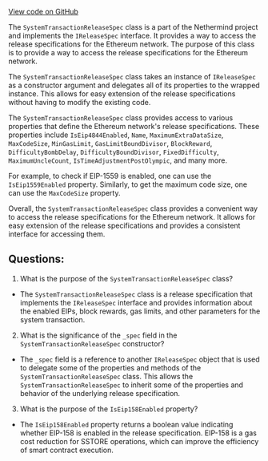 [View code on GitHub](https://github.com/nethermindeth/nethermind/Nethermind.Specs/SystemTransactionReleaseSpec.cs)

The `SystemTransactionReleaseSpec` class is a part of the Nethermind project and implements the `IReleaseSpec` interface. It provides a way to access the release specifications for the Ethereum network. The purpose of this class is to provide a way to access the release specifications for the Ethereum network. 

The `SystemTransactionReleaseSpec` class takes an instance of `IReleaseSpec` as a constructor argument and delegates all of its properties to the wrapped instance. This allows for easy extension of the release specifications without having to modify the existing code. 

The `SystemTransactionReleaseSpec` class provides access to various properties that define the Ethereum network's release specifications. These properties include `IsEip4844Enabled`, `Name`, `MaximumExtraDataSize`, `MaxCodeSize`, `MinGasLimit`, `GasLimitBoundDivisor`, `BlockReward`, `DifficultyBombDelay`, `DifficultyBoundDivisor`, `FixedDifficulty`, `MaximumUncleCount`, `IsTimeAdjustmentPostOlympic`, and many more. 

For example, to check if EIP-1559 is enabled, one can use the `IsEip1559Enabled` property. Similarly, to get the maximum code size, one can use the `MaxCodeSize` property. 

Overall, the `SystemTransactionReleaseSpec` class provides a convenient way to access the release specifications for the Ethereum network. It allows for easy extension of the release specifications and provides a consistent interface for accessing them.
## Questions: 
 1. What is the purpose of the `SystemTransactionReleaseSpec` class?
- The `SystemTransactionReleaseSpec` class is a release specification that implements the `IReleaseSpec` interface and provides information about the enabled EIPs, block rewards, gas limits, and other parameters for the system transaction.

2. What is the significance of the `_spec` field in the `SystemTransactionReleaseSpec` constructor?
- The `_spec` field is a reference to another `IReleaseSpec` object that is used to delegate some of the properties and methods of the `SystemTransactionReleaseSpec` class. This allows the `SystemTransactionReleaseSpec` to inherit some of the properties and behavior of the underlying release specification.

3. What is the purpose of the `IsEip158Enabled` property?
- The `IsEip158Enabled` property returns a boolean value indicating whether EIP-158 is enabled in the release specification. EIP-158 is a gas cost reduction for SSTORE operations, which can improve the efficiency of smart contract execution.
